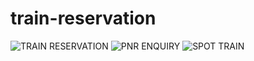 # train-reservation
![TRAIN RESERVATION](https://user-images.githubusercontent.com/87560123/205485033-994b065f-3798-4443-bec4-b5cdabc00b4f.jpg)
![PNR ENQUIRY](https://user-images.githubusercontent.com/87560123/205485042-faf21955-bb98-4d22-820c-9a61c02731e1.jpg)
![SPOT TRAIN](https://user-images.githubusercontent.com/87560123/205485045-73ecb2a5-8d3c-4902-b2cc-e0593e26370d.jpg)
